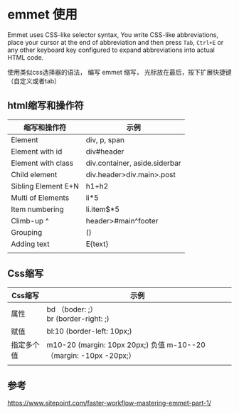 # emmet 使用

Emmet uses CSS-like selector syntax, You write CSS-like abbreviations, place your cursor at the end of abbreviation and then press `Tab`, `Ctrl+E` or any other keyboard key configured to expand abbreviations into actual HTML code. 

使用类似css选择器的语法， 编写 emmet 缩写， 光标放在最后，按下扩展快捷键（自定义或者tab）

## html缩写和操作符

| 缩写和操作符        | 示例                          |
| ------------------- | ----------------------------- |
| Element             | div, p, span                  |
| Element with id     | div#header                    |
| Element with class  | div.container, aside.siderbar |
| Child element       | div.header>div.main>.post     |
| Sibling Element E+N | h1+h2                         |
| Multi of Elements   | li*5                          |
| Item numbering      | li.item$*5                    |
| Climb-up ^          | header>#main^footer           |
| Grouping            | ()                            |
| Adding text         | E{text}                       |
|                     |                               |



## Css缩写



| Css缩写    | 示例                                                         |
| ---------- | ------------------------------------------------------------ |
| 属性       | bd （boder: ;）<br />br  (border-right: ;)                   |
| 赋值       | bl:10  (border-left: 10px;)                                  |
| 指定多个值 | m10-20 (margin: 10px 20px;)  负值  m-10--20 （margin: -10px -20px;） |
|            |                                                              |



## 参考

https://www.sitepoint.com/faster-workflow-mastering-emmet-part-1/
